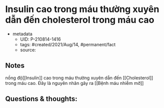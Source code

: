 # Insulin cao trong máu thường xuyên dẫn đến cholesterol trong máu cao

- metadata
	- UID: P-210814-1416
	- tags: #created/2021/Aug/14, #permanent/fact 
	- source: 

## Notes
nồng độ[[Insulin]] cao trong máu thường xuyên dẫn đến [[Cholesterol]] trong máu cao. Đây là nguyên nhân gây ra [[Bệnh máu nhiễm mỡ]]

## Questions & thoughts:
